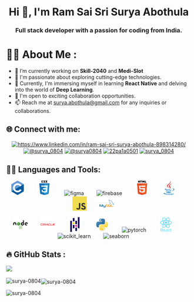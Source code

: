 <h1 align="center">Hi 👋, I'm Ram Sai Sri Surya Abothula</h1>
<h3 align="center">Full stack developer with a passion for coding from India.</h3>

# 👨‍💻 About Me : 
- 🔭 I’m currently working on **Skill-2040** and **Medi-Slot**
- 👀 I'm passionate about exploring cutting-edge technologies.
- 🌱 Currently, I'm immersing myself in learning **React Native** and delving into the world of **Deep Learning**.
- 💼 I'm open to exciting collaboration opportunities.
- 📫 Reach me at surya.abothula@gmail.com for any inquiries or collaborations.
  
<p align="left">
</p>
<h2 align="left">🌐 Connect with me:</h2>
<p align="center">
<a href="https://linkedin.com/in/suryaabothula/" target="blank"><img align="center" src="https://raw.githubusercontent.com/rahuldkjain/github-profile-readme-generator/master/src/images/icons/Social/linked-in-alt.svg" alt="https://www.linkedin.com/in/ram-sai-sri-surya-abothula-898314280/" height="30" width="40" /></a>
<a href="https://instagram.com/@surya_0804" target="blank"><img align="center" src="https://raw.githubusercontent.com/rahuldkjain/github-profile-readme-generator/master/src/images/icons/Social/instagram.svg" alt="@surya_0804" height="30" width="40" /></a>
<a href="https://www.youtube.com/c/@surya0804" target="blank"><img align="center" src="https://raw.githubusercontent.com/rahuldkjain/github-profile-readme-generator/master/src/images/icons/Social/youtube.svg" alt="@surya0804" height="30" width="40" /></a>
<a href="https://www.leetcode.com/22pa1a0501" target="blank"><img align="center" src="https://raw.githubusercontent.com/rahuldkjain/github-profile-readme-generator/master/src/images/icons/Social/leet-code.svg" alt="22pa1a0501" height="30" width="40" /></a>
<a href="https://auth.geeksforgeeks.org/user/surya_0804" target="blank"><img align="center" src="https://raw.githubusercontent.com/rahuldkjain/github-profile-readme-generator/master/src/images/icons/Social/geeks-for-geeks.svg" alt="surya_0804" height="30" width="40" /></a>
</p>

<h2 align="left">👨‍💻 Languages and Tools:</h2>
<div align="center">
  <p align="center">
      <img src="https://raw.githubusercontent.com/devicons/devicon/master/icons/c/c-original.svg" alt="c" width="40" height="40" style="margin-right: 30px"/>
      <img src="https://raw.githubusercontent.com/devicons/devicon/master/icons/css3/css3-original-wordmark.svg" alt="css3" width="40" height="40" style="margin-right: 30px"/>
      <img src="https://www.vectorlogo.zone/logos/figma/figma-icon.svg" alt="figma" width="40" height="40" style="margin-right: 30px"/>
      <img src="https://www.vectorlogo.zone/logos/firebase/firebase-icon.svg" alt="firebase" width="40" height="40" style="margin-right: 30px"/>
      <img src="https://raw.githubusercontent.com/devicons/devicon/master/icons/html5/html5-original-wordmark.svg" alt="html5" width="40" height="40" style="margin-right: 30px"/>
      <img src="https://raw.githubusercontent.com/devicons/devicon/master/icons/java/java-original.svg" alt="java" width="40" height="40" style="margin-right: 30px"/>
      <img src="https://raw.githubusercontent.com/devicons/devicon/master/icons/javascript/javascript-original.svg" alt="javascript" width="40" height="40" style="margin-right: 30px"/>
      <img src="https://raw.githubusercontent.com/devicons/devicon/master/icons/mysql/mysql-original-wordmark.svg" alt="mysql" width="40" height="40" style="margin-right: 30px"/>
  </p>
  <p align="center">
      <img src="https://raw.githubusercontent.com/devicons/devicon/master/icons/nodejs/nodejs-original-wordmark.svg" alt="nodejs" width="40" height="40" style="margin-right: 30px"/>
      <img src="https://raw.githubusercontent.com/devicons/devicon/master/icons/oracle/oracle-original.svg" alt="oracle" width="40" height="40" style="margin-right: 30px"/>
      <img src="https://raw.githubusercontent.com/devicons/devicon/2ae2a900d2f041da66e950e4d48052658d850630/icons/pandas/pandas-original.svg" alt="pandas" width="40" height="40" style="margin-right: 30px"/>
      <img src="https://raw.githubusercontent.com/devicons/devicon/master/icons/python/python-original.svg" alt="python" width="40" height="40" style="margin-right: 30px"/>
      <img src="https://www.vectorlogo.zone/logos/pytorch/pytorch-icon.svg" alt="pytorch" width="40" height="40" style="margin-right: 30px"/>
      <img src="https://raw.githubusercontent.com/devicons/devicon/master/icons/react/react-original-wordmark.svg" alt="react" width="40" height="40" style="margin-right: 30px"/>
      <img src="https://upload.wikimedia.org/wikipedia/commons/0/05/Scikit_learn_logo_small.svg" alt="scikit_learn" width="40" height="40" style="margin-right: 30px"/>
      <img src="https://seaborn.pydata.org/_images/logo-mark-lightbg.svg" alt="seaborn" width="40" height="40" style="margin-right: 30px"/>
  </p>
</div>

<h2 align="left">🔥 GitHub Stats :</h2>

[![](https://visitcount.itsvg.in/api?id=surya-0804&icon=0&color=0)](https://visitcount.itsvg.in)

<p><img align="left" src="https://github-readme-stats.vercel.app/api?username=surya-0804&show_icons=true&locale=en" alt="surya-0804" /></p>
<p><img align="center" src="https://github-readme-streak-stats.herokuapp.com/?user=surya-0804&" alt="surya-0804" /></p>
<p ><img align="left" src="https://github-readme-stats.vercel.app/api/top-langs?username=surya-0804&show_icons=true&locale=en&layout=compact" alt="surya-0804" /></p>


<!---
Surya-0804/Surya-0804 is a ✨ special ✨ repository because its `README.md` (this file) appears on your GitHub profile.
You can click the Preview link to take a look at your changes.
--->
